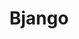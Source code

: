 ---
dribbble: http://dribbble.com/bjango
git: https://github.com/bjango
logohandle: bjango
sort: bjango
title: Bjango
twitter: https://x.com/bjango
website: https://bjango.com/
---